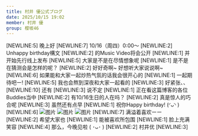 ```yaml
---
title: 村井 優公式ブログ
date: 2025/10/15 19:02
member: 村井 優
group: 樱坂46
---
```


[NEWLINE:5]
晚上好
[NEWLINE:7]
10/16（周四）0:00〜
[NEWLINE:2]
Unhappy birthday構文
[NEWLINE:2]
的Music Video将会公开
[NEWLINE:1]
并开始先行线上发布
[NEWLINE:5]
大家是不是在尽情想象呢
[NEWLINE:1]
是不是在猜测会是怎样的呢？
[NEWLINE:2]
好好奇啊~ 好想听大家说说啊~
[NEWLINE:6]
如果能和大家一起炒热气氛的话我会很开心的
[NEWLINE:1]
一起期待吧ー!
[NEWLINE:5]
我也会熬到深夜和大家一起看的
[NEWLINE:3]
好紧张、、
[NEWLINE:10]
还有
[NEWLINE:3]
说不定
[NEWLINE:1]
正在看这篇博客的各位Buddies当中
[NEWLINE:2]
有10/16生日的人在吗？
[NEWLINE:2]
真是惊人的巧合呢
[NEWLINE:3]
虽然还有点早
[NEWLINE:1]
祝你Happy birthday! (◜ᴗ◝ )
[NEWLINE:6]
![图片](https://sakurazaka46.com/files/14/diary/s46/blog/moblog/202510/mobznHxXf.jpg)
![图片](https://sakurazaka46.com/files/14/diary/s46/blog/moblog/202510/mobaygBy8.jpg)
![图片](https://sakurazaka46.com/files/14/diary/s46/blog/moblog/202510/mobX4zSxl.jpg)
[NEWLINE:7]
满溢着喜欢ーー
[NEWLINE:2]
希望大家也
[NEWLINE:1]
能被喜欢所包围
[NEWLINE:1]
脸上充满笑容
[NEWLINE:4]
那么，今晚见啦 ( ･ᴗ･ )
[NEWLINE:2]
村井优
[NEWLINE:3]